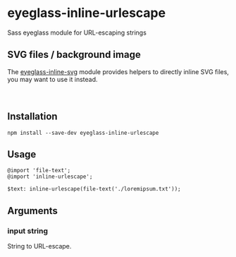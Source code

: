# eyeglass-inline-urlescape
Sass eyeglass module for URL-escaping strings


SVG files / background image
-----------------------------
The [eyeglass-inline-svg](https://github.com/strarsis/eyeglass-inline-svg) module provides helpers to directly inline SVG files, you may want to use it instead.
<br>
<br>
<br>


Installation
------------
````
npm install --save-dev eyeglass-inline-urlescape
````


Usage
-----
````
@import 'file-text';
@import 'inline-urlescape';

$text: inline-urlescape(file-text('./loremipsum.txt'));
````


Arguments
---------
### input string
String to URL-escape.
